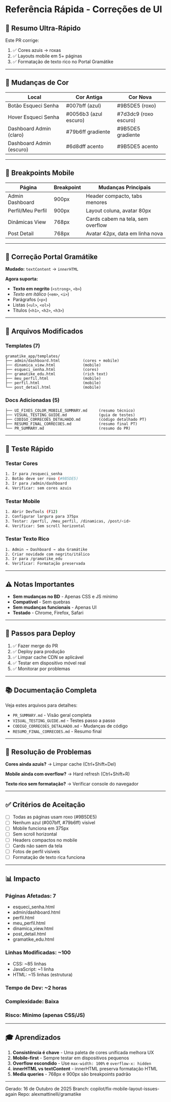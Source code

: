 # Referência Rápida - Correções de UI

## 🎯 Resumo Ultra-Rápido

Este PR corrige:
1. ✅ Cores azuis → roxas
2. ✅ Layouts mobile em 5+ páginas
3. ✅ Formatação de texto rico no Portal Gramátike

---

## 🎨 Mudanças de Cor

| Local | Cor Antiga | Cor Nova |
|-------|------------|----------|
| Botão Esqueci Senha | #007bff (azul) | #9B5DE5 (roxo) |
| Hover Esqueci Senha | #0056b3 (azul escuro) | #7d3dc9 (roxo escuro) |
| Dashboard Admin (claro) | #79b6ff gradiente | #9B5DE5 gradiente |
| Dashboard Admin (escuro) | #6d8dff acento | #9B5DE5 acento |

---

## 📱 Breakpoints Mobile

| Página | Breakpoint | Mudanças Principais |
|--------|------------|---------------------|
| Admin Dashboard | 900px | Header compacto, tabs menores |
| Perfil/Meu Perfil | 900px | Layout coluna, avatar 80px |
| Dinâmicas View | 768px | Cards cabem na tela, sem overflow |
| Post Detail | 768px | Avatar 42px, data em linha nova |

---

## 📝 Correção Portal Gramátike

**Mudado:** `textContent` → `innerHTML`

**Agora suporta:**
- **Texto em negrito** (`<strong>`, `<b>`)
- *Texto em itálico* (`<em>`, `<i>`)
- Parágrafos (`<p>`)
- Listas (`<ul>`, `<ol>`)
- Títulos (`<h1>`, `<h2>`, `<h3>`)

---

## 📄 Arquivos Modificados

### Templates (7)
```
gramatike_app/templates/
├── admin/dashboard.html          (cores + mobile)
├── dinamica_view.html            (mobile)
├── esqueci_senha.html            (cores)
├── gramatike_edu.html            (rich text)
├── meu_perfil.html               (mobile)
├── perfil.html                   (mobile)
└── post_detail.html              (mobile)
```

### Docs Adicionadas (5)
```
├── UI_FIXES_COLOR_MOBILE_SUMMARY.md     (resumo técnico)
├── VISUAL_TESTING_GUIDE.md              (guia de testes)
├── CODIGO_CORRECOES_DETALHADO.md        (código detalhado PT)
├── RESUMO_FINAL_CORRECOES.md            (resumo final PT)
└── PR_SUMMARY.md                        (resumo do PR)
```

---

## 🧪 Teste Rápido

### Testar Cores
```bash
1. Ir para /esqueci_senha
2. Botão deve ser roxo (#9B5DE5)
3. Ir para /admin/dashboard
4. Verificar: sem cores azuis
```

### Testar Mobile
```bash
1. Abrir DevTools (F12)
2. Configurar largura para 375px
3. Testar: /perfil, /meu_perfil, /dinamicas, /post/<id>
4. Verificar: Sem scroll horizontal
```

### Testar Texto Rico
```bash
1. Admin → Dashboard → aba Gramátike
2. Criar novidade com negrito/itálico
3. Ir para /gramatike_edu
4. Verificar: Formatação preservada
```

---

## ⚠️ Notas Importantes

- **Sem mudanças no BD** - Apenas CSS e JS mínimo
- **Compatível** - Sem quebras
- **Sem mudanças funcionais** - Apenas UI
- **Testado** - Chrome, Firefox, Safari

---

## 🚀 Passos para Deploy

1. ✅ Fazer merge do PR
2. ✅ Deploy para produção
3. ✅ Limpar cache CDN se aplicável
4. ✅ Testar em dispositivo móvel real
5. ✅ Monitorar por problemas

---

## 📚 Documentação Completa

Veja estes arquivos para detalhes:
- `PR_SUMMARY.md` - Visão geral completa
- `VISUAL_TESTING_GUIDE.md` - Testes passo a passo
- `CODIGO_CORRECOES_DETALHADO.md` - Mudanças de código
- `RESUMO_FINAL_CORRECOES.md` - Resumo final

---

## 🐛 Resolução de Problemas

**Cores ainda azuis?**
→ Limpar cache (Ctrl+Shift+Del)

**Mobile ainda com overflow?**
→ Hard refresh (Ctrl+Shift+R)

**Texto rico sem formatação?**
→ Verificar console do navegador

---

## ✅ Critérios de Aceitação

- [ ] Todas as páginas usam roxo (#9B5DE5)
- [ ] Nenhum azul (#007bff, #79b6ff) visível
- [ ] Mobile funciona em 375px
- [ ] Sem scroll horizontal
- [ ] Headers compactos no mobile
- [ ] Cards não saem da tela
- [ ] Fotos de perfil visíveis
- [ ] Formatação de texto rica funciona

---

## 📊 Impacto

### Páginas Afetadas: 7
- esqueci_senha.html
- admin/dashboard.html  
- perfil.html
- meu_perfil.html
- dinamica_view.html
- post_detail.html
- gramatike_edu.html

### Linhas Modificadas: ~100
- CSS: ~85 linhas
- JavaScript: ~1 linha
- HTML: ~15 linhas (estrutura)

### Tempo de Dev: ~2 horas
### Complexidade: Baixa
### Risco: Mínimo (apenas CSS/JS)

---

## 🎓 Aprendizados

1. **Consistência é chave** - Uma paleta de cores unificada melhora UX
2. **Mobile-first** - Sempre testar em dispositivos pequenos
3. **Overflow escondido** - Use `max-width: 100%` e `overflow-x: hidden`
4. **innerHTML vs textContent** - innerHTML preserva formatação HTML
5. **Media queries** - 768px e 900px são breakpoints padrão

---

Gerado: 16 de Outubro de 2025
Branch: copilot/fix-mobile-layout-issues-again
Repo: alexmattinelli/gramatike
